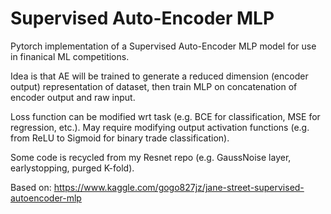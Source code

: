 # Supervised Auto-Encoder MLP

Pytorch implementation of a Supervised Auto-Encoder MLP model for use in finanical ML competitions.

Idea is that AE will be trained to generate a reduced dimension (encoder output) representation of dataset, then train MLP on concatenation of encoder output and raw input.

Loss function can be modified wrt task (e.g. BCE for classification, MSE for regression, etc.). May require modifying output activation functions (e.g. from ReLU to Sigmoid for binary trade classification).

Some code is recycled from my Resnet repo (e.g. GaussNoise layer, earlystopping, purged K-fold).

Based on: https://www.kaggle.com/gogo827jz/jane-street-supervised-autoencoder-mlp
